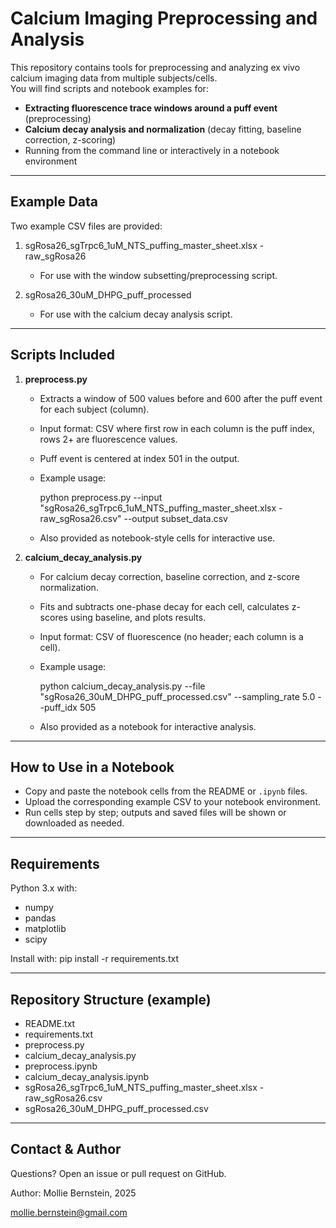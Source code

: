 Calcium Imaging Preprocessing and Analysis
==========================================

This repository contains tools for preprocessing and analyzing ex vivo calcium imaging data from multiple subjects/cells.  
You will find scripts and notebook examples for:

- **Extracting fluorescence trace windows around a puff event** (preprocessing)
- **Calcium decay analysis and normalization** (decay fitting, baseline correction, z-scoring)
- Running from the command line or interactively in a notebook environment

----------------------------------------------------------------
Example Data
------------

Two example CSV files are provided:

1. sgRosa26_sgTrpc6_1uM_NTS_puffing_master_sheet.xlsx - raw_sgRosa26
    - For use with the window subsetting/preprocessing script.

2. sgRosa26_30uM_DHPG_puff_processed
    - For use with the calcium decay analysis script.

----------------------------------------------------------------
Scripts Included
----------------

1. **preprocess.py**
    - Extracts a window of 500 values before and 600 after the puff event for each subject (column).
    - Input format: CSV where first row in each column is the puff index, rows 2+ are fluorescence values.
    - Puff event is centered at index 501 in the output.
    - Example usage:

        python preprocess.py --input "sgRosa26_sgTrpc6_1uM_NTS_puffing_master_sheet.xlsx - raw_sgRosa26.csv" --output subset_data.csv

    - Also provided as notebook-style cells for interactive use.

2. **calcium_decay_analysis.py**
    - For calcium decay correction, baseline correction, and z-score normalization.
    - Fits and subtracts one-phase decay for each cell, calculates z-scores using baseline, and plots results.
    - Input format: CSV of fluorescence (no header; each column is a cell).
    - Example usage:

        python calcium_decay_analysis.py --file "sgRosa26_30uM_DHPG_puff_processed.csv" --sampling_rate 5.0 --puff_idx 505

    - Also provided as a notebook for interactive analysis.

----------------------------------------------------------------
How to Use in a Notebook
------------------------

- Copy and paste the notebook cells from the README or `.ipynb` files.
- Upload the corresponding example CSV to your notebook environment.
- Run cells step by step; outputs and saved files will be shown or downloaded as needed.

----------------------------------------------------------------
Requirements
------------

Python 3.x with:

- numpy
- pandas
- matplotlib
- scipy

Install with:
    pip install -r requirements.txt

----------------------------------------------------------------
Repository Structure (example)
-----------------------------

- README.txt
- requirements.txt
- preprocess.py
- calcium_decay_analysis.py
- preprocess.ipynb
- calcium_decay_analysis.ipynb
- sgRosa26_sgTrpc6_1uM_NTS_puffing_master_sheet.xlsx - raw_sgRosa26.csv
- sgRosa26_30uM_DHPG_puff_processed.csv

----------------------------------------------------------------
Contact & Author
----------------

Questions? Open an issue or pull request on GitHub.

Author: Mollie Bernstein, 2025

mollie.bernstein@gmail.com
